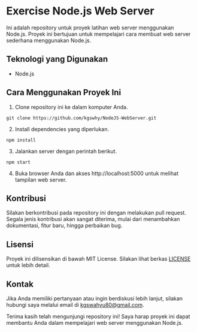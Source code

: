 # Exercise Node.js Web Server

Ini adalah repository untuk proyek latihan web server menggunakan Node.js. Proyek ini bertujuan untuk mempelajari cara membuat web server sederhana menggunakan Node.js.

## Teknologi yang Digunakan

- Node.js

## Cara Menggunakan Proyek Ini


1. Clone repository ini ke dalam komputer Anda.
```
git clone https://github.com/kgswhy/NodeJS-WebServer.git
```
2.  Install dependencies yang diperlukan.
```
npm install
```
3. Jalankan server dengan perintah berikut.
```
npm start
```
4. Buka browser Anda dan akses http://localhost:5000 untuk melihat tampilan web server.

## Kontribusi

Silakan berkontribusi pada repository ini dengan melakukan pull request. Segala jenis kontribusi akan sangat diterima, mulai dari menambahkan dokumentasi, fitur baru, hingga perbaikan bug.

## Lisensi

Proyek ini dilisensikan di bawah MIT License. Silakan lihat berkas [LICENSE](LICENSE) untuk lebih detail.

## Kontak

Jika Anda memiliki pertanyaan atau ingin berdiskusi lebih lanjut, silakan hubungi saya melalui email di [kgswahyu80@gmail.com](mailto:kgswahyu80@gmail.com).

Terima kasih telah mengunjungi repository ini! Saya harap proyek ini dapat membantu Anda dalam mempelajari web server menggunakan Node.js.
